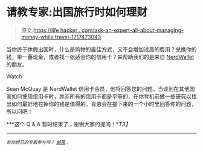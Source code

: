 # 请教专家:出国旅行时如何理财

> 原文:[https://life hacker . com/ask-an-expert-all-about-managing-money-while travel-1717473043](https://lifehacker.com/ask-an-expert-all-about-managing-money-while-traveling-1717473043)

当你终于休假出国时，什么是购物的最佳方式，又不会增加过高的费用？兑换你的钱，带一叠现金，或者找一张适合你的信用卡？来帮助我们的是来自 [NerdWallet](http://www.nerdwallet.com/) 的朋友。

Watch

Sean McQuay 是 NerdWallet 信用卡会员，他将回答您的问题。当谈到在其他国家如何使用信用卡时，并非所有的信用卡都是平等的，在你登机前做一些研究以找出如何最好地花掉你的钱是值得的。肖恩会在接下来的一个小时里回答你的问题，所以问吧！

***这个 Q & A 暂时结束了；谢谢大家的提问！**T3】*

* * *

<small>*有你想见的专家参与吗？*</small> [<small>*邮箱*</small>](mailto:andy@lifehacker.com) <small>*。*</small>
